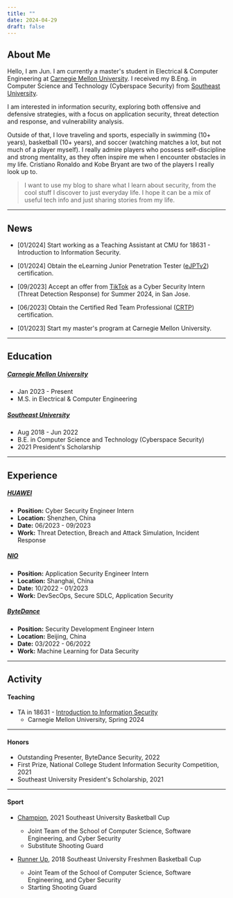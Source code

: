 ```yaml
---
title: ""
date: 2024-04-29
draft: false
---
```


## About Me

Hello, I am Jun. I am currently a master's student in Electrical & Computer Engineering at [Carnegie Mellon University](https://www.cmu.edu/). I received my B.Eng. in Computer Science and Technology (Cyberspace Security) from [Southeast University](https://www.seu.edu.cn/english/).

I am interested in information security, exploring both offensive and defensive strategies, with a focus on application security, threat detection and response, and vulnerability analysis.

Outside of that, I love traveling and sports, especially in swimming (10+ years), basketball (10+ years), and soccer (watching matches a lot, but not much of a player myself). I really admire players who possess self-discipline and strong mentality, as they often inspire me when I encounter obstacles in my life. Cristiano Ronaldo and Kobe Bryant are two of the players I really look up to.

> I want to use my blog to share what I learn about security, from the cool stuff I discover to just everyday life. I hope it can be a mix of useful tech info and just sharing stories from my life.
___

## News
* [01/2024] Start working as a Teaching Assistant at CMU for 18631 - Introduction to Information Security.

* [01/2024] Obtain the eLearning Junior Penetration Tester ([eJPTv2](https://security.ine.com/certifications/ejpt-certification/)) certification.

* [09/2023] Accept an offer from [TikTok](https://www.tiktok.com/) as a Cyber Security Intern (Threat Detection Response) for Summer 2024, in San Jose.

* [06/2023] Obtain the Certified Red Team Professional ([CRTP](https://www.alteredsecurity.com/post/certified-red-team-professional-crtp)) certification.

* [01/2023] Start my master's program at Carnegie Mellon University.

___

## Education
##### [Carnegie Mellon University](https://www.cmu.edu/)
  - Jan 2023 - Present
  - M.S. in Electrical & Computer Engineering
##### [Southeast University](https://www.seu.edu.cn/english/)
  - Aug 2018 - Jun 2022
  - B.E. in Computer Science and Technology (Cyberspace Security)
  - 2021 President's Scholarship

___

## Experience

##### [HUAWEI](https://www.huawei.com/en/)
- **Position:** Cyber Security Engineer Intern
- **Location:** Shenzhen, China
- **Date:** 06/2023 - 09/2023
- **Work:** Threat Detection, Breach and Attack Simulation, Incident Response 

##### [NIO](https://www.nio.com/)
- **Position:** Application Security Engineer Intern
- **Location:** Shanghai, China
- **Date:** 10/2022 - 01/2023
- **Work:** DevSecOps, Secure SDLC, Application Security

##### [ByteDance](https://www.bytedance.com/en/)
- **Position:** Security Development Engineer Intern
- **Location:** Beijing, China
- **Date:** 03/2022 - 06/2022
- **Work:** Machine Learning for Data Security

___

## Activity

#### Teaching
* TA in 18631 - [Introduction to Information Security](https://www.cylab.cmu.edu/education/course-list/intro-information-security-ece.html)
  * Carnegie Mellon University, Spring 2024
***
#### Honors
* Outstanding Presenter, ByteDance Security, 2022
* First Prize, National College Student Information Security Competition, 2021
* Southeast University President's Scholarship, 2021
***
#### Sport
* [Champion](https://drive.google.com/drive/folders/1AwC6YC_h9ezQ3Aayi4HAFIB1CFwvUjgf?usp=drive_link), 2021 Southeast University Basketball Cup
  * Joint Team of the School of Computer Science, Software Engineering, and Cyber Security 
  * Substitute Shooting Guard

* [Runner Up](https://drive.google.com/drive/folders/1xRgrv8HGl-G_VSzuoQBEPNWLsTDoVu3x?usp=drive_link), 2018 Southeast University Freshmen Basketball Cup
  * Joint Team of the School of Computer Science, Software Engineering, and Cyber Security 
  * Starting Shooting Guard